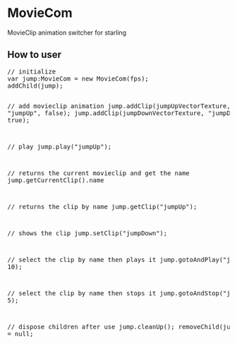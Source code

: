 
<h1> MovieCom </h1>
MovieClip animation switcher for starling

<h2>How to user</h2>
<pre>
// initialize
var jump:MovieCom = new MovieCom(fps);
addChild(jump);

// add movieclip animation
jump.addClip(jumpUpVectorTexture, "jumpUp", false);
jump.addClip(jumpDownVectorTexture, "jumpDown", true);

// play
jump.play("jumpUp");

// returns the current movieclip and get the name
jump.getCurrentClip().name

// returns the clip by name
jump.getClip("jumpUp");

// shows the clip
jump.setClip("jumpDown");

// select the clip by name then plays it
jump.gotoAndPlay("jumpUp", 10);

// select the clip by name then stops it
jump.gotoAndStop("jumpDown", 5);

// dispose children after use
jump.cleanUp();
removeChild(jump);
jump = null;
</pre>